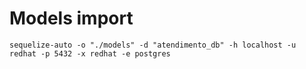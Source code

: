 # Models import 
```
sequelize-auto -o "./models" -d "atendimento_db" -h localhost -u redhat -p 5432 -x redhat -e postgres
```